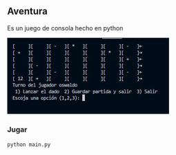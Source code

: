 ## Aventura

Es un juego de consola hecho en python

![Captura del juego aventura](aventura.jpeg "Juego Aventura")

### Jugar
```
python main.py
```
